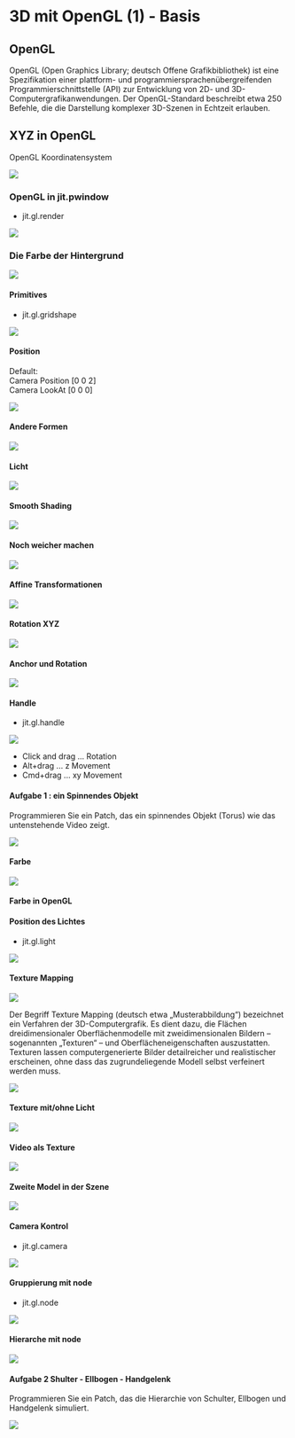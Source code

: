 # 3D mit OpenGL (1) - Basis

## OpenGL

OpenGL (Open Graphics Library; deutsch Offene Grafikbibliothek) ist eine Spezifikation einer plattform- und programmiersprachenübergreifenden Programmierschnittstelle (API) zur Entwicklung von 2D- und 3D-Computergrafikanwendungen. Der OpenGL-Standard beschreibt etwa 250 Befehle, die die Darstellung komplexer 3D-Szenen in Echtzeit erlauben. 

## XYZ in OpenGL

OpenGL Koordinatensystem

![](K7/coordinate_systems_right_handed.png)

### OpenGL in jit.pwindow
- jit.gl.render

![](K7/1.png)

### Die Farbe der Hintergrund
![](K7/1_extra.png)


#### Primitives
- jit.gl.gridshape

![](K7/2.png)

#### Position

Default:  
Camera Position [0 0 2]  
Camera LookAt [0 0 0]

![](K7/3.png)

#### Andere Formen

![](K7/4.png)


#### Licht

![](K7/5.png)


#### Smooth Shading 
![](K7/6.png)


#### Noch weicher machen

![](K7/6_extra.png)

#### Affine Transformationen

![](K7/7.png)

#### Rotation XYZ

![](K7/7_extra.png)

#### Anchor und Rotation

![](K7/7_extra2.png)

#### Handle

- jit.gl.handle

![](K7/8.png)

- Click and drag ... Rotation
- Alt+drag ... z Movement
- Cmd+drag ... xy Movement


#### Aufgabe 1 : ein Spinnendes Objekt

Programmieren Sie ein Patch, das ein spinnendes Objekt (Torus) wie das untenstehende Video zeigt.

![](K7/spinning.gif)

#### Farbe

![](K7/9.png)


#### Farbe in OpenGL

#### Position des Lichtes

- jit.gl.light

![](K7/10.png)


#### Texture Mapping

![](https://i.stack.imgur.com/eQBkf.jpg)

Der Begriff Texture Mapping (deutsch etwa „Musterabbildung“) bezeichnet ein Verfahren der 3D-Computergrafik. Es dient dazu, die Flächen dreidimensionaler Oberflächenmodelle mit zweidimensionalen Bildern – sogenannten „Texturen“ – und Oberflächeneigenschaften auszustatten. Texturen lassen computergenerierte Bilder detailreicher und realistischer erscheinen, ohne dass das zugrundeliegende Modell selbst verfeinert werden muss.



![](K7/11.png)

#### Texture mit/ohne Licht 

![](K7/11_extra.png)

#### Video als Texture

![](K7/11_extra2.png)


#### Zweite Model in der Szene
![](K7/12.png)

#### Camera Kontrol

- jit.gl.camera

![](K7/13.png)


#### Gruppierung mit node

- jit.gl.node  

![](K7/14.png)


#### Hierarche mit node
![](K7/14_extra.png)


#### Aufgabe 2 Shulter - Ellbogen - Handgelenk

Programmieren Sie ein Patch, das die Hierarchie von Schulter, Ellbogen und Handgelenk simuliert.

![](K7/arm.gif)



